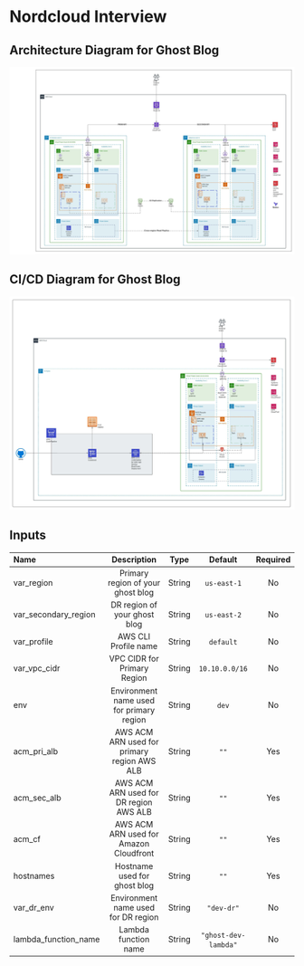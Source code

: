
# Nordcloud Interview

## Architecture Diagram for Ghost Blog

![Architecture Image](Architecture_Diagram.jpeg)

## CI/CD Diagram for Ghost Blog

![Pipeline Architecture](Architecture_Diagram_Pipeline.jpeg)

## Inputs

| Name| Description| Type| Default| Required|
| :--- | :---: | :---: | :---: | :---: |
| var_region           | Primary region of your ghost blog            | String           | <code>us-east-1</code>       | No |
| var_secondary_region | DR region of your ghost blog                 | String           | <code>us-east-2</code>       | No |
| var_profile          | AWS CLI Profile name                         | String           | <code>default</code>         | No |
| var_vpc_cidr         | VPC CIDR for Primary Region                  | String           | <code>10.10.0.0/16</code>    | No |
| env                  | Environment name used for primary region     | String           | <code>dev</code>             | No |
| acm_pri_alb          | AWS ACM ARN used for primary region AWS ALB  | String           | <code>""</code>              | Yes|
| acm_sec_alb          | AWS ACM ARN used for DR region AWS ALB       | String           | <code>""</code>              | Yes|
| acm_cf               | AWS ACM ARN used for Amazon Cloudfront       | String           | <code>""</code>              | Yes|
| hostnames            | Hostname used for ghost blog                 | String           | <code>""</code>              | Yes|
| var_dr_env           | Environment name used for DR region          | String           | <code>"dev-dr"</code>        | No |
| lambda_function_name | Lambda function name                         | String           | <code>"ghost-dev-lambda"     | No |
